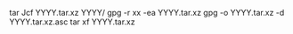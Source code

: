 tar Jcf YYYY.tar.xz YYYY/
gpg -r xx -ea YYYY.tar.xz
gpg -o YYYY.tar.xz -d YYYY.tar.xz.asc
tar xf YYYY.tar.xz
